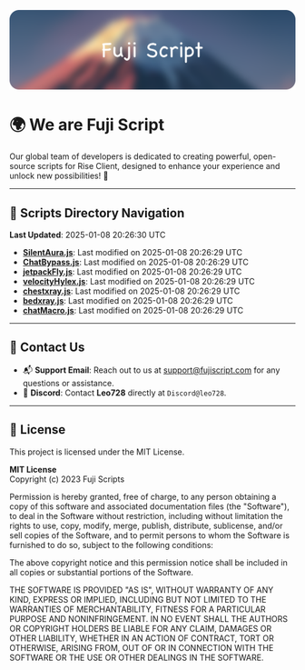![Banner](.github/b.webp)

# 🌍 **We are Fuji Script**

Our global team of developers is dedicated to creating powerful, open-source scripts for Rise Client, designed to enhance your experience and unlock new possibilities! 🌟

---
<!-- SCRIPTS_NAVIGATION_START -->
## 📂 **Scripts Directory Navigation**

**Last Updated**: 2025-01-08 20:26:30 UTC

- **[SilentAura.js](scripts/SilentAura.js)**: Last modified on 2025-01-08 20:26:29 UTC
- **[ChatBypass.js](scripts/ChatBypass.js)**: Last modified on 2025-01-08 20:26:29 UTC
- **[jetpackFly.js](scripts/jetpackFly.js)**: Last modified on 2025-01-08 20:26:29 UTC
- **[velocityHylex.js](scripts/velocityHylex.js)**: Last modified on 2025-01-08 20:26:29 UTC
- **[chestxray.js](scripts/chestxray.js)**: Last modified on 2025-01-08 20:26:29 UTC
- **[bedxray.js](scripts/bedxray.js)**: Last modified on 2025-01-08 20:26:29 UTC
- **[chatMacro.js](scripts/chatMacro.js)**: Last modified on 2025-01-08 20:26:29 UTC

<!-- SCRIPTS_NAVIGATION_END -->

---

## 💬 **Contact Us**  
- 📬 **Support Email**: Reach out to us at [support@fujiscript.com](mailto:support@fujiscript.com) for any questions or assistance.  
- 💬 **Discord**: Contact **Leo728** directly at `Discord@leo728`.

---

## 📜 **License**

This project is licensed under the MIT License.  

**MIT License**  
Copyright (c) 2023 Fuji Scripts  

Permission is hereby granted, free of charge, to any person obtaining a copy of this software and associated documentation files (the "Software"), to deal in the Software without restriction, including without limitation the rights to use, copy, modify, merge, publish, distribute, sublicense, and/or sell copies of the Software, and to permit persons to whom the Software is furnished to do so, subject to the following conditions:  

The above copyright notice and this permission notice shall be included in all copies or substantial portions of the Software.  

THE SOFTWARE IS PROVIDED "AS IS", WITHOUT WARRANTY OF ANY KIND, EXPRESS OR IMPLIED, INCLUDING BUT NOT LIMITED TO THE WARRANTIES OF MERCHANTABILITY, FITNESS FOR A PARTICULAR PURPOSE AND NONINFRINGEMENT. IN NO EVENT SHALL THE AUTHORS OR COPYRIGHT HOLDERS BE LIABLE FOR ANY CLAIM, DAMAGES OR OTHER LIABILITY, WHETHER IN AN ACTION OF CONTRACT, TORT OR OTHERWISE, ARISING FROM, OUT OF OR IN CONNECTION WITH THE SOFTWARE OR THE USE OR OTHER DEALINGS IN THE SOFTWARE.  
